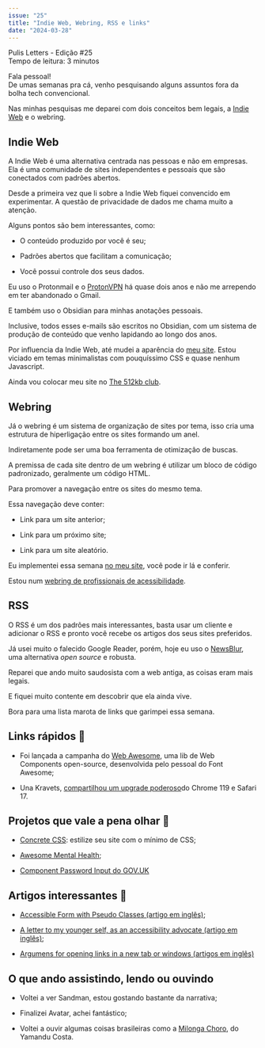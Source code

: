 ```yaml
---
issue: "25"
title: "Indie Web, Webring, RSS e links"
date: "2024-03-28"
---
```


Pulis Letters - Edição #25  
Tempo de leitura: 3 minutos

Fala pessoal!  
De umas semanas pra cá, venho pesquisando alguns assuntos fora da bolha tech convencional.

Nas minhas pesquisas me deparei com dois conceitos bem legais, a [Indie Web](https://indieweb.org/) e o webring.

## Indie Web

A Indie Web é uma alternativa centrada nas pessoas e não em empresas. Ela é uma comunidade de sites independentes e pessoais que são conectados com padrões abertos.

Desde a primeira vez que li sobre a Indie Web fiquei convencido em experimentar. A questão de privacidade de dados me chama muito a atenção.

Alguns pontos são bem interessantes, como:

- O conteúdo produzido por você é seu;

- Padrões abertos que facilitam a comunicação;

- Você possui controle dos seus dados.

Eu uso o Protonmail e o [ProtonVPN](https://go.getproton.me/SHxR) há quase dois anos e não me arrependo em ter abandonado o Gmail.

E também uso o Obsidian para minhas anotações pessoais.

Inclusive, todos esses e-mails são escritos no Obsidian, com um sistema de produção de conteúdo que venho lapidando ao longo dos anos.

Por influencia da Indie Web, até mudei a aparência do [meu site](https://brunopulis.com/). Estou viciado em temas minimalistas com pouquíssimo CSS e quase nenhum Javascript.

Ainda vou colocar meu site no [The 512kb club](https://512kb.club/).

## Webring

Já o webring é um sistema de organização de sites por tema, isso cria uma estrutura de hiperligação entre os sites formando um anel.

Indiretamente pode ser uma boa ferramenta de otimização de buscas.

A premissa de cada site dentro de um webring é utilizar um bloco de código padronizado, geralmente um código HTML.

Para promover a navegação entre os sites do mesmo tema.

Essa navegação deve conter:

- Link para um site anterior;

- Link para um próximo site;

- Link para um site aleatório.

Eu implementei essa semana [no meu site](https://brunopulis.com/), você pode ir lá e conferir.

Estou num [webring de profissionais de acessibilidade](https://a11y-webring.club/).

## RSS

O RSS é um dos padrões mais interessantes, basta usar um cliente e adicionar o RSS e pronto você recebe os artigos dos seus sites preferidos.

Já usei muito o falecido Google Reader, porém, hoje eu uso o [NewsBlur](https://www.newsblur.com/), uma alternativa _open source_ e robusta.

Reparei que ando muito saudosista com a web antiga, as coisas eram mais legais.

E fiquei muito contente em descobrir que ela ainda vive.

Bora para uma lista marota de links que garimpei essa semana.

## Links rápidos 🔗

- Foi lançada a campanha do [Web Awesome](https://www.kickstarter.com/projects/fontawesome/web-awesome), uma lib de Web Components open-source, desenvolvida pelo pessoal do Font Awesome;

- Una Kravets, [compartilhou um upgrade poderoso](https://developer.chrome.com/blog/hr-in-select?hl=pt-br)do Chrome 119 e Safari 17.

## Projetos que vale a pena olhar 🧪

- [Concrete CSS](https://concrete.style/): estilize seu site com o mínimo de CSS;

- [Awesome Mental Health](https://dreamingechoes.github.io/awesome-mental-health);

- [Component Password Input do GOV.UK](https://design-system.service.gov.uk/components/password-input/)

## Artigos interessantes 📖

- [Accessible Form with Pseudo Classes (artigo em inglês)](https://css-tricks.com/accessible-forms-with-pseudo-classes/);

- [A letter to my younger self, as an accessibility advocate (artigo em inglês)](https://heather-buchel.com/blog/2024/03/letters-to-an-accessibility-advocate/);

- [Argumens for opening links in a new tab or windows (artigos em inglês)](https://piccalil.li/links/arguments-for-opening-links-in-a-new-tab-or-window)

## O que ando assistindo, lendo ou ouvindo

- Voltei a ver Sandman, estou gostando bastante da narrativa;

- Finalizei Avatar, achei fantástico;

- Voltei a ouvir algumas coisas brasileiras como a [Milonga Choro](https://www.youtube.com/watch?v=LeONJaewBs8), do Yamandu Costa.
